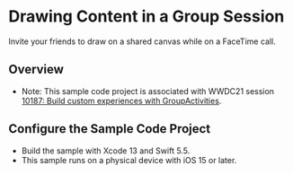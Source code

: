 # Drawing Content in a Group Session

Invite your friends to draw on a shared canvas while on a FaceTime call.

## Overview

- Note: This sample code project is associated with WWDC21 session [10187: Build custom experiences with GroupActivities](https://developer.apple.com/wwdc21/10187/).

## Configure the Sample Code Project

* Build the sample with Xcode 13 and Swift 5.5.
* This sample runs on a physical device with iOS 15 or later.
